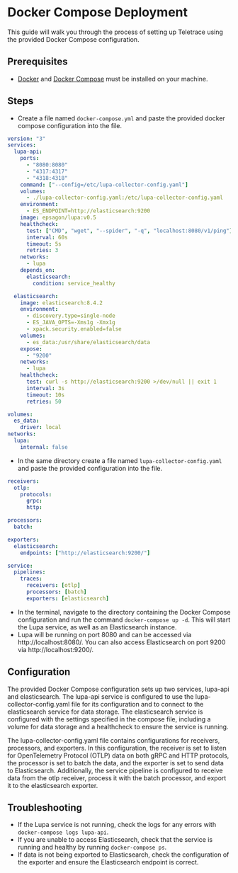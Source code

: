 # Docker Compose Deployment

This guide will walk you through the process of setting up Teletrace using the provided Docker Compose configuration.

## Prerequisites

- [Docker](https://docs.docker.com/engine/install/) and [Docker Compose](https://docs.docker.com/compose/install/) must be installed on your machine.

## Steps

- Create a file named `docker-compose.yml` and paste the provided docker compose configuration into the file.

```yaml
version: "3"
services:
  lupa-api:
    ports:
      - "8080:8080"
      - "4317:4317"
      - "4318:4318"
    command: ["--config=/etc/lupa-collector-config.yaml"]
    volumes:
      - ./lupa-collector-config.yaml:/etc/lupa-collector-config.yaml
    environment:
      - ES_ENDPOINT=http://elasticsearch:9200
    image: epsagon/lupa:v0.5
    healthcheck:
      test: ["CMD", "wget", "--spider", "-q", "localhost:8080/v1/ping"]
      interval: 60s
      timeout: 5s
      retries: 3
    networks:
      - lupa
    depends_on:
      elasticsearch:
        condition: service_healthy

  elasticsearch:
    image: elasticsearch:8.4.2
    environment:
      - discovery.type=single-node
      - ES_JAVA_OPTS=-Xms1g -Xmx1g
      - xpack.security.enabled=false
    volumes:
      - es_data:/usr/share/elasticsearch/data
    expose:
      - "9200"
    networks:
      - lupa
    healthcheck:
      test: curl -s http://elasticsearch:9200 >/dev/null || exit 1
      interval: 3s
      timeout: 10s
      retries: 50

volumes:
  es_data:
    driver: local
networks:
  lupa:
    internal: false
```

- In the same directory create a file named `lupa-collector-config.yaml` and paste the provided configuration into the file.

```yaml
receivers:
  otlp:
    protocols:
      grpc:
      http:

processors:
  batch:

exporters:
  elasticsearch:
    endpoints: ["http://elasticsearch:9200/"]

service:
  pipelines:
    traces:
      receivers: [otlp]
      processors: [batch]
      exporters: [elasticsearch]
```

- In the terminal, navigate to the directory containing the Docker Compose configuration and run the command `docker-compose up -d`. This will start the Lupa service, as well as an Elasticsearch instance.
- Lupa will be running on port 8080 and can be accessed via http://localhost:8080/. You can also access Elasticsearch on port 9200 via http://localhost:9200/.

## Configuration

The provided Docker Compose configuration sets up two services, lupa-api and elasticsearch. The lupa-api service is configured to use the lupa-collector-config.yaml file for its configuration and to connect to the elasticsearch service for data storage. The elasticsearch service is configured with the settings specified in the compose file, including a volume for data storage and a healthcheck to ensure the service is running.

The lupa-collector-config.yaml file contains configurations for receivers, processors, and exporters. In this configuration, the receiver is set to listen for OpenTelemetry Protocol (OTLP) data on both gRPC and HTTP protocols, the processor is set to batch the data, and the exporter is set to send data to Elasticsearch. Additionally, the service pipeline is configured to receive data from the otlp receiver, process it with the batch processor, and export it to the elasticsearch exporter.

## Troubleshooting

- If the Lupa service is not running, check the logs for any errors with `docker-compose logs lupa-api`.
- If you are unable to access Elasticsearch, check that the service is running and healthy by running `docker-compose ps`.
- If data is not being exported to Elasticsearch, check the configuration of the exporter and ensure the Elasticsearch endpoint is correct.
